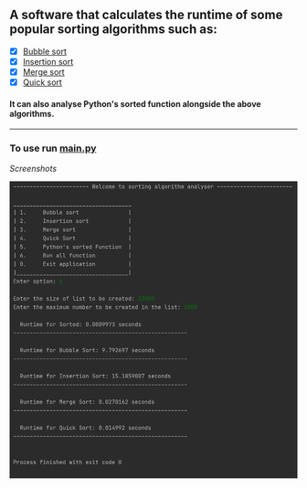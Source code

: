 ## A software that calculates the runtime of some popular sorting algorithms such as:


- [x] [Bubble sort](sort_functions.py)
- [x] [Insertion sort](sort_functions.py)
- [x] [Merge sort](sort_functions.py)
- [x] [Quick sort](sort_functions.py)
#### It can also analyse Python's sorted function alongside the above algorithms.

---

### To use run [main.py](main.py)

*Screenshots* 

![Screenshots](s1.png) 

